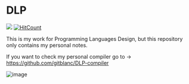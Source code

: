# DLP

![](https://img.shields.io/badge/Java-ED8B00?style=for-the-badge&logo=openjdk&logoColor=white)
[![HitCount](https://hits.dwyl.com/gitblanc/DLP.svg?style=flat-square)](http://hits.dwyl.com/gitblanc/DLP) 

This is my work for Programming Languages Design, but this repository only contains my personal notes.

If you want to check my personal compiler go to -> https://github.com/gitblanc/DLP-compiler

![image](https://user-images.githubusercontent.com/87705461/236629196-aa6c0e98-4f06-422d-8091-30a4de6e29ce.png)

